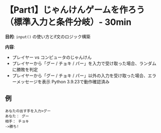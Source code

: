 # 【Part1】じゃんけんゲームを作ろう（標準入力と条件分岐）- 30min

**目的**: `input()` の使い方とif文のロジック構築

**内容**:

- プレイヤー vs コンピュータのじゃんけん
- プレイヤーから「グー / チョキ / パー」を入力で受け取った場合、ランダムに勝敗を判定
- プレイヤーから「グー / チョキ / パー」以外の入力を受け取った場合、エラーメッセージを表示
Python 3.9.23で動作確認済み
## 例
```
あなたの出す手を入力>グー
あなた： グー
相手： チョキ
->勝ち!
```